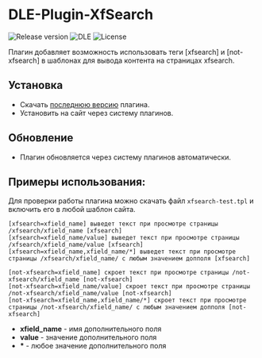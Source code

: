 # DLE-Plugin-XfSearch
![Release version](https://img.shields.io/github/v/release/dle-modules/DLE-Plugin-XfSearch?label=version&style=flat-square)
![DLE](https://img.shields.io/badge/DLE-14.x-green.svg?style=flat-square "DLE Version")
![License](https://img.shields.io/github/license/dle-modules/DLE-Plugin-XfSearch?style=flat-square)

Плагин добавляет возможность использовать теги [xfsearch] и [not-xfsearch] в шаблонах для вывода контента на страницах xfsearch.

## Установка
- Скачать [последнюю версию](https://github.com/dle-modules/DLE-YandexMaps/releases/latest) плагина.
- Установить на сайт через систему плагинов.

## Обновление
- Плагин обновляется через систему плагинов автоматически.

## Примеры использования:
Для проверки работы плагина можно скачать файл `xfsearch-test.tpl` и включить его в любой шаблон сайта.

```
[xfsearch=xfield_name] выведет текст при просмотре страницы /xfsearch/xfield_name [xfsearch]
[xfsearch=xfield_name/value] выведет текст при просмотре страницы /xfsearch/xfield_name/value [xfsearch]
[xfsearch=xfield_name,xfield_name/*] выведет текст при просмотре страницы /xfsearch/xfield_name/ с любым значением допполя [xfsearch]

[not-xfsearch=xfield_name] скроет текст при просмотре страницы /not-xfsearch/xfield_name [not-xfsearch]
[not-xfsearch=xfield_name/value] скроет текст при просмотре страницы /not-xfsearch/xfield_name/value [not-xfsearch]
[not-xfsearch=xfield_name,xfield_name/*] скроет текст при просмотре страницы /not-xfsearch/xfield_name/ с любым значением допполя [not-xfsearch]
```
- **xfield_name** - имя дополнительного поля
- **value** - значение дополнительного поля
- __*__ - любое значение дополнительного поля

